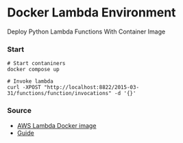 # Docker Lambda Environment

Deploy Python Lambda Functions With Container Image 

### Start
```shell
# Start contaniners
docker compose up

# Invoke lambda
curl -XPOST "http://localhost:8822/2015-03-31/functions/function/invocations" -d '{}'
```

### Source

* [AWS Lambda Docker image](https://docs.aws.amazon.com/lambda/latest/dg/python-image.html)
* [Guide](https://dev.to/vumdao/deploy-python-lambda-functions-with-container-image-5hgj)